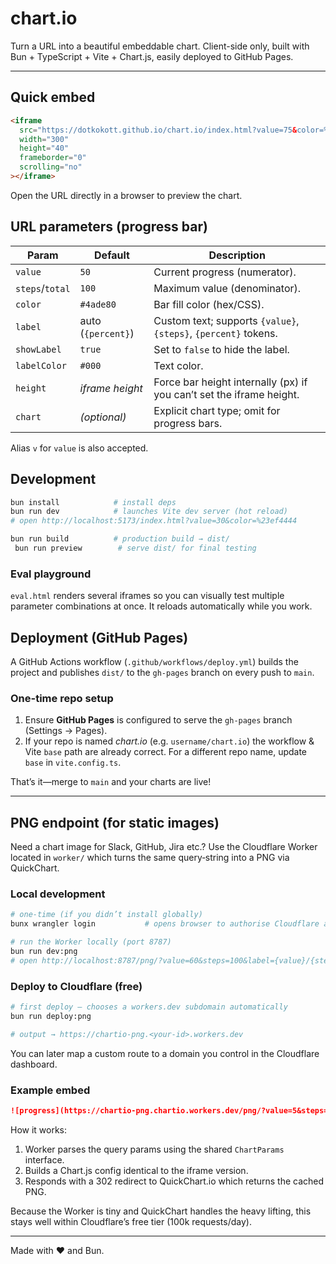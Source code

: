 # chart.io

Turn a URL into a beautiful embeddable chart.  Client-side only, built with Bun + TypeScript + Vite + Chart.js, easily deployed to GitHub Pages.

---

## Quick embed

```html
<iframe
  src="https://dotkokott.github.io/chart.io/index.html?value=75&color=%23f97316&label=Downloads"
  width="300"
  height="40"
  frameborder="0"
  scrolling="no"
></iframe>
```

Open the URL directly in a browser to preview the chart.

## URL parameters (progress bar)
| Param        | Default | Description |
|--------------|---------|-------------|
| `value`      | `50`    | Current progress (numerator). |
| `steps`/`total` | `100` | Maximum value (denominator). |
| `color`      | `#4ade80` | Bar fill color (hex/CSS). |
| `label`      | auto (`{percent}`) | Custom text; supports `{value}`, `{steps}`, `{percent}` tokens. |
| `showLabel`  | `true`  | Set to `false` to hide the label. |
| `labelColor` | `#000`  | Text color. |
| `height`     | *iframe height* | Force bar height internally (px) if you can’t set the iframe height. |
| `chart`      | *(optional)* | Explicit chart type; omit for progress bars. |

Alias `v` for `value` is also accepted.

## Development
```bash
bun install            # install deps
bun run dev            # launches Vite dev server (hot reload)
# open http://localhost:5173/index.html?value=30&color=%23ef4444

bun run build          # production build → dist/
 bun run preview        # serve dist/ for final testing
```

### Eval playground
`eval.html` renders several iframes so you can visually test multiple parameter combinations at once. It reloads automatically while you work.

## Deployment (GitHub Pages)
A GitHub Actions workflow (`.github/workflows/deploy.yml`) builds the project and publishes `dist/` to the `gh-pages` branch on every push to `main`.

### One-time repo setup
1. Ensure **GitHub Pages** is configured to serve the `gh-pages` branch (Settings → Pages).  
2. If your repo is named *chart.io* (e.g. `username/chart.io`) the workflow & Vite `base` path are already correct. For a different repo name, update `base` in `vite.config.ts`.

That’s it—merge to `main` and your charts are live!

---

## PNG endpoint (for static images)

Need a chart image for Slack, GitHub, Jira etc.? Use the Cloudflare Worker located in `worker/` which turns the same query‐string into a PNG via QuickChart.

### Local development

```bash
# one-time (if you didn’t install globally)
bunx wrangler login           # opens browser to authorise Cloudflare account

# run the Worker locally (port 8787)
bun run dev:png
# open http://localhost:8787/png/?value=60&steps=100&label={value}/{steps}
```

### Deploy to Cloudflare (free)

```bash
# first deploy – chooses a workers.dev subdomain automatically
bun run deploy:png

# output → https://chartio-png.<your-id>.workers.dev
```

You can later map a custom route to a domain you control in the Cloudflare dashboard.

### Example embed

```md
![progress](https://chartio-png.chartio.workers.dev/png/?value=5&steps=10&label={value}/{steps}%20downloads)
```

How it works:
1. Worker parses the query params using the shared `ChartParams` interface.
2. Builds a Chart.js config identical to the iframe version.
3. Responds with a 302 redirect to QuickChart.io which returns the cached PNG.

Because the Worker is tiny and QuickChart handles the heavy lifting, this stays well within Cloudflare’s free tier (100k requests/day).

---

Made with ❤️ and Bun.
